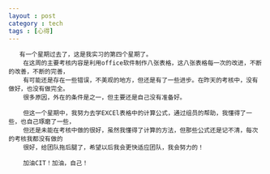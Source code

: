 ```yaml
---
layout : post
category : tech
tags : [心得]
---
```

       有一个星期过去了，这是我实习的第四个星期了。
        在这周的主要考核内容是利用office软件制作八张表格，这八张表格每一次的改进，不断的改善，不断的完善，
		有可能还是存在一些错误，不美观的地方，但还是有了一些进步。在昨天的考核中，没有做好，也没有做完全。
		很多原因，外在的条件是之一，但主要还是自己没有准备好。

        但这一个星期中，我努力去学EXCEl表格中的计算公式，通过组员的帮助，我懂得了一些，也自己琢磨了一些，
		但还是未能在考核中做的很好，虽然我懂得了计算的方法，但那些公式还是记不清，每次的考核我都没有做的
		很好，给团队拖后腿了，希望以后我会更快适应团队，我会努力的！

        加油CIT！加油，自己！
